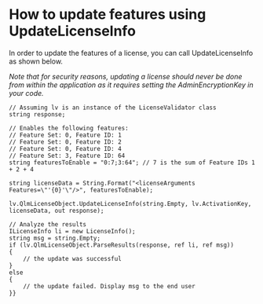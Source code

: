 # How to update features using UpdateLicenseInfo

In order to update the features of a license, you can call UpdateLicenseInfo as shown below.

_Note that for security reasons, updating a license should never be done from within the application as it requires setting the AdminEncryptionKey in your code._

```
// Assuming lv is an instance of the LicenseValidator class
string response;

// Enables the following features: 
// Feature Set: 0, Feature ID: 1
// Feature Set: 0, Feature ID: 2
// Feature Set: 0, Feature ID: 4
// Feature Set: 3, Feature ID: 64
string featuresToEnable = "0:7;3:64"; // 7 is the sum of Feature IDs 1 + 2 + 4

string licenseData = String.Format("<licenseArguments Features=\"'{0}'\"/>", featuresToEnable);

lv.QlmLicenseObject.UpdateLicenseInfo(string.Empty, lv.ActivationKey, licenseData, out response);

// Analyze the results
ILicenseInfo li = new LicenseInfo();
string msg = string.Empty;
if (lv.QlmLicenseObject.ParseResults(response, ref li, ref msg))
{
    // the update was successful
}
else
{
    // the update failed. Display msg to the end user
}}
```
